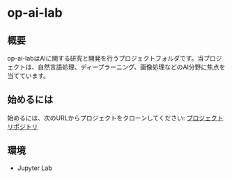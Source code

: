 # op-ai-lab

## 概要

op-ai-labはAIに関する研究と開発を行うプロジェクトフォルダです。当プロジェクトは、自然言語処理、ディープラーニング、画像処理などのAI分野に焦点を当てています。

## 始めるには

始めるには、次のURLからプロジェクトをクローンしてください:
[プロジェクトリポジトリ](https://github.com/Lee266/op-ai-monorepo)

## 環境

- Jupyter Lab

